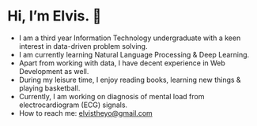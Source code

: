# Hi, I’m Elvis. 👋 
- I am a third year Information Technology undergraduate  with a keen interest in data-driven problem solving.
- I am currently learning Natural Language Processing & Deep Learning. 
- Apart from working with data, I have decent experience in Web Development as well.
- During my leisure time, I enjoy reading books, learning new things & playing basketball.
- Currently, I am working on diagnosis of mental load from electrocardiogram (ECG) signals.
- How to reach me: elvistheyo@gmail.com




<!---
avocadopelvis/avocadopelvis is a ✨ special ✨ repository because its `README.md` (this file) appears on your GitHub profile.
You can click the Preview link to take a look at your changes.
--->
